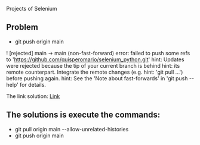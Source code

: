 Projects of Selenium

## Problem
* git push origin main

 ! [rejected]        main -> main (non-fast-forward)
error: failed to push some refs to 'https://github.com/quisperomario/selenium_python.git'
hint: Updates were rejected because the tip of your current branch is behind
hint: its remote counterpart. Integrate the remote changes (e.g.
hint: 'git pull ...') before pushing again.
hint: See the 'Note about fast-forwards' in 'git push --help' for details.

The link solution: <a href = "https://komodor.com/learn/how-to-fix-fatal-refusing-to-merge-unrelated-histories-error/" target="_blank">Link</a>

## The solutions is execute the commands:
* git pull origin main --allow-unrelated-histories
* git push origin main


